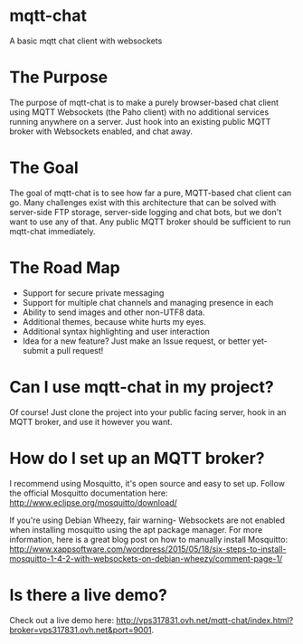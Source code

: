 # mqtt-chat
A basic mqtt chat client with websockets

# The Purpose
The purpose of mqtt-chat is to make a purely browser-based chat client using MQTT Websockets (the Paho client) with no additional services running anywhere on a server. Just hook into an existing public MQTT broker with Websockets enabled, and chat away.

# The Goal
The goal of mqtt-chat is to see how far a pure, MQTT-based chat client can go. Many challenges exist with this architecture that can be solved with server-side FTP storage, server-side logging and chat bots, but we don't want to use any of that. Any public MQTT broker should be sufficient to run mqtt-chat immediately.

# The Road Map
- Support for secure private messaging
- Support for multiple chat channels and managing presence in each
- Ability to send images and other non-UTF8 data.
- Additional themes, because white hurts my eyes.
- Additional syntax highlighting and user interaction
- Idea for a new feature? Just make an Issue request, or better yet- submit a pull request!

# Can I use mqtt-chat in my project?
Of course! Just clone the project into your public facing server, hook in an MQTT broker, and use it however you want.

# How do I set up an MQTT broker?
I recommend using Mosquitto, it's open source and easy to set up. Follow the official Mosquitto documentation here: http://www.eclipse.org/mosquitto/download/

If you're using Debian Wheezy, fair warning- Websockets are not enabled when installing mosquitto using the apt package manager. For more information, here is a great blog post on how to manually install Mosquitto: http://www.xappsoftware.com/wordpress/2015/05/18/six-steps-to-install-mosquitto-1-4-2-with-websockets-on-debian-wheezy/comment-page-1/

# Is there a live demo?
Check out a live demo here: http://vps317831.ovh.net/mqtt-chat/index.html?broker=vps317831.ovh.net&port=9001.
